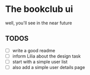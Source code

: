 # The bookclub ui
well, you'll see in the near future

## TODOS
- [ ] write a good readme
- [ ] inform Lilia about the design task
- [ ] start with a simple user list
- [ ] also add a simple user details page
